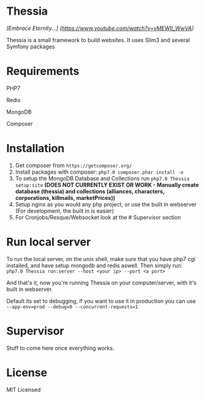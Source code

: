 # Thessia

_[Embrace Eternity...] (https://www.youtube.com/watch?v=vMEWIl_WwVA)_

Thessia is a small framework to build websites.
It uses Slim3 and several Symfony packages

# Requirements
PHP7

Redis

MongoDB

Composer

# Installation
1. Get composer from `https://getcomposer.org/`
2. Install packages with composer: `php7.0 composer.phar install -o`
3. To setup the MongoDB Database and Collections run `php7.0 Thessia setup:site` **(DOES NOT CURRENTLY EXIST OR WORK - Manually create database (thessia) and collections (alliances, characters, corporations, killmails, marketPrices))**
4. Setup nginx as you would any php project, or use the built in webserver (For development, the built in is easier)
5. For Cronjobs/Resque/Websocket look at the # Supervisor section

# Run local server
To run the local server, on the unix shell, make sure that you have php7 cgi installed, and have setup mongodb and redis aswell.
Then simply run: `php7.0 Thessia run:server --host <your ip> --port <a port>`

And that's it, now you're running Thessia on your computer/server, with it's built in webserver.

Default its set to debugging, if you want to use it in production you can use `--app-env=prod --debug=0 --concurrent-requests=1`

# Supervisor
Stuff to come here once everything works.

# License

MIT Licensed
